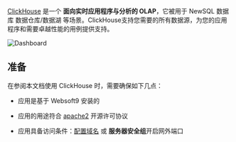 [ClickHouse](https://clickhouse.com/) 是一个 **面向实时应用程序与分析的 OLAP**，它被用于 NewSQL 数据库 数据仓库/数据湖  等场景。ClickHouse支持您需要的所有数据源，为您的应用程序和需要卓越性能的用例提供支持。


![Dashboard](https://libs.websoft9.com/Websoft9/DocsPicture/zh/clickhouse/clickhouse-gui-websoft9.png)


## 准备

在参阅本文档使用 ClickHouse 时，需要确保如下几点：

- 应用是基于 Websoft9 安装的

- 应用的用途符合 [apache2](https://opensource.org/licenses/Apache-2.0) 开源许可协议

- 应用具备访问条件：[配置域名](./domain-set) 或 **服务器安全组**开启网外端口